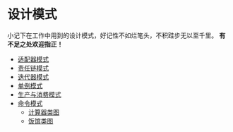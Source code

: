 # 设计模式

小记下在工作中用到的设计模式，好记性不如烂笔头，不积跬步无以至千里。
**有不足之处欢迎指正！**

- [适配器模式](https://github.com/Taxz/DesignPattern/blob/master/src/main/java/study/txz/example/adapterpattern/Test.java)
- [责任链模式](https://github.com/Taxz/DesignPattern/blob/master/src/main/java/study/txz/example/chainofresponsibility/demo.java)
- [迭代器模式](https://github.com/Taxz/DesignPattern/blob/master/src/main/java/study/txz/example/iterator/demo.java)
- [单例模式](https://github.com/Taxz/DesignPattern/blob/master/src/main/java/study/txz/example/singleton/HungrySingleton.java)
- [生产与消费模式](https://github.com/Taxz/DesignPattern/tree/master/src/main/java/study/txz/example/product/consumer)
- [命令模式](https://github.com/Taxz/DesignPattern/blob/master/src/main/java/study/txz/example/commandpattern/Client.java)
    - [计算器类图](https://github.com/Taxz/DesignPattern/blob/master/src/main/java/study/txz/example/commandpattern/uml/Calculator.jpg)
    - [饭馆类图](https://github.com/Taxz/DesignPattern/blob/master/src/main/java/study/txz/example/commandpattern/uml/cook.jpg)
